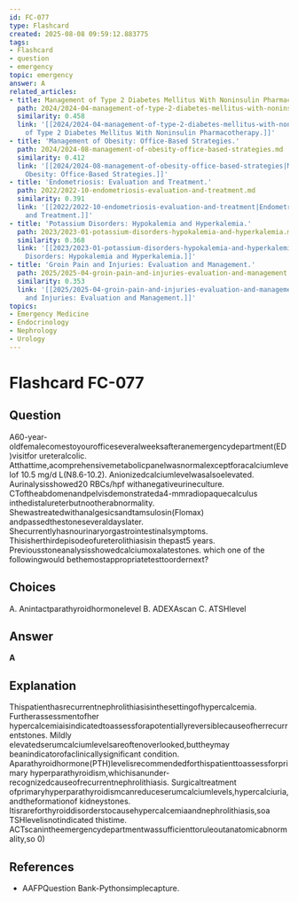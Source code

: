 ```yaml
---
id: FC-077
type: Flashcard
created: 2025-08-08 09:59:12.883775
tags:
- Flashcard
- question
- emergency
topic: emergency
answer: A
related_articles:
- title: Management of Type 2 Diabetes Mellitus With Noninsulin Pharmacotherapy.
  path: 2024/2024-04-management-of-type-2-diabetes-mellitus-with-noninsulin-pharm.md
  similarity: 0.458
  link: '[[2024/2024-04-management-of-type-2-diabetes-mellitus-with-noninsulin-pharm|Management
    of Type 2 Diabetes Mellitus With Noninsulin Pharmacotherapy.]]'
- title: 'Management of Obesity: Office-Based Strategies.'
  path: 2024/2024-08-management-of-obesity-office-based-strategies.md
  similarity: 0.412
  link: '[[2024/2024-08-management-of-obesity-office-based-strategies|Management of
    Obesity: Office-Based Strategies.]]'
- title: 'Endometriosis: Evaluation and Treatment.'
  path: 2022/2022-10-endometriosis-evaluation-and-treatment.md
  similarity: 0.391
  link: '[[2022/2022-10-endometriosis-evaluation-and-treatment|Endometriosis: Evaluation
    and Treatment.]]'
- title: 'Potassium Disorders: Hypokalemia and Hyperkalemia.'
  path: 2023/2023-01-potassium-disorders-hypokalemia-and-hyperkalemia.md
  similarity: 0.368
  link: '[[2023/2023-01-potassium-disorders-hypokalemia-and-hyperkalemia|Potassium
    Disorders: Hypokalemia and Hyperkalemia.]]'
- title: 'Groin Pain and Injuries: Evaluation and Management.'
  path: 2025/2025-04-groin-pain-and-injuries-evaluation-and-management.md
  similarity: 0.353
  link: '[[2025/2025-04-groin-pain-and-injuries-evaluation-and-management|Groin Pain
    and Injuries: Evaluation and Management.]]'
topics:
- Emergency Medicine
- Endocrinology
- Nephrology
- Urology
---
```


# Flashcard FC-077

## Question

A60-year-oldfemalecomestoyourofficeseveralweeksafteranemergencydepartment(ED)visitfor ureteralcolic. Atthattime,acomprehensivemetabolicpanelwasnormalexceptforacalciumlevelof 10.5 mg/d L(N8.6-10.2). Anionizedcalciumlevelwasalsoelevated. Aurinalysisshowed20 RBCs/hpf withanegativeurineculture. CToftheabdomenandpelvisdemonstrateda4-mmradiopaquecalculus inthedistalureterbutnootherabnormality. Shewastreatedwithanalgesicsandtamsulosin(Flomax) andpassedthestoneseveraldayslater. Shecurrentlyhasnourinaryorgastrointestinalsymptoms. Thisisherthirdepisodeofureterolithiasisin thepast5 years. Previousstoneanalysisshowedcalciumoxalatestones. which one of the followingwould bethemostappropriatetesttoordernext?

## Choices

A. Anintactparathyroidhormonelevel
B. ADEXAscan
C. ATSHlevel

## Answer

**A**

## Explanation

Thispatienthasrecurrentnephrolithiasisinthesettingofhypercalcemia. Furtherassessmentofher hypercalcemiaisindicatedtoassessforapotentiallyreversiblecauseofherrecurrentstones. Mildly elevatedserumcalciumlevelsareoftenoverlooked,buttheymay beanindicatorofaclinicallysignificant condition. Aparathyroidhormone(PTH)levelisrecommendedforthispatienttoassessforprimary hyperparathyroidism,whichisanunder-recognizedcauseofrecurrentnephrolithiasis. Surgicaltreatment ofprimaryhyperparathyroidismcanreduceserumcalciumlevels,hypercalciuria,andtheformationof kidneystones. Itisrareforthyroiddisorderstocausehypercalcemiaandnephrolithiasis,soa TSHlevelisnotindicated thistime. ACTscanintheemergencydepartmentwassufficienttoruleoutanatomicabnormality,so 0)

## References

- AAFPQuestion Bank-Pythonsimplecapture.

